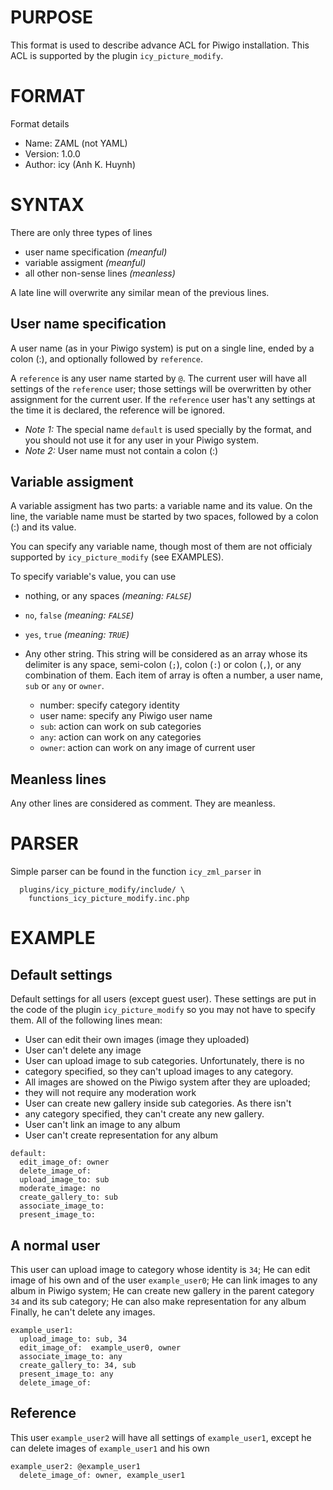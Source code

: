 # PURPOSE

  This format is used to describe advance ACL for Piwigo installation.
  This ACL is supported by the plugin `icy_picture_modify`.

# FORMAT

  Format details

  * Name:     ZAML (not YAML)
  * Version:  1.0.0
  * Author:   icy (Anh K. Huynh)

# SYNTAX

  There are only three types of lines

  * user name specification   _(meanful)_
  * variable assigment        _(meanful)_
  * all other non-sense lines _(meanless)_

  A late line will overwrite any similar mean of the previous lines.

## User name specification

  A user name (as in your Piwigo system) is put on a single line,
  ended by a colon (:), and optionally followed by `reference`.

  A `reference` is any user name started by `@`. The current user
  will have all settings of the `reference` user; those settings will
  be overwritten by other assignment for the current user. If the
  `reference` user has't any settings at the time it is declared,
  the reference will be ignored.

  * *Note 1:* The special name `default` is used specially by the format,
    and you should not use it for any user in your Piwigo system.
  * *Note 2:* User name must not contain a colon (:)

## Variable assigment

  A variable assigment has two parts: a variable name and its value.
  On the line, the variable name must be started by two spaces,
  followed by a colon (:) and its value.

  You can specify any variable name, though most of them are not
  officialy supported by `icy_picture_modify` (see EXAMPLES).

  To specify variable's value, you can use

  * nothing, or any spaces      _(meaning: `FALSE`)_
  * `no`, `false`               _(meaning: `FALSE`)_
  * `yes`, `true`               _(meaning: `TRUE`)_
  * Any other string. This string will be considered as an array
    whose its delimiter is any space, semi-colon (`;`), colon (`:`)
    or colon (`,`), or any combination of them. Each item of array
    is often a number, a user name, `sub` or `any` or `owner`.

    * number:     specify category identity
    * user name:  specify any Piwigo user name
    * `sub`:      action can work on sub categories
    * `any`:      action can work on any categories
    * `owner`:    action can work on any image of current user

## Meanless lines

  Any other lines are considered as comment. They are meanless.

# PARSER

  Simple parser can be found in the function `icy_zml_parser` in
  ```
    plugins/icy_picture_modify/include/ \
      functions_icy_picture_modify.inc.php
  ```

# EXAMPLE

## Default settings

  Default settings for all users (except guest user). These settings are
  put in the code of the plugin `icy_picture_modify` so you may not have
  to specify them. All of the following lines mean:

  *  User can edit their own images (image they uploaded)
  *  User can't delete any image
  *  User can upload image to sub categories. Unfortunately, there is no
  *  category specified, so they can't upload images to any category.
  *  All images are showed on the Piwigo system after they are uploaded;
  *  they will not require any moderation work
  *  User can create new gallery inside sub categories. As there isn't
  *  any category specified, they can't create any new gallery.
  *  User can't link an image to any album
  *  User can't create representation for any album

  ```
  default:
    edit_image_of: owner
    delete_image_of:
    upload_image_to: sub
    moderate_image: no
    create_gallery_to: sub
    associate_image_to:
    present_image_to:
  ```

## A normal user

  This user can upload image to category whose identity is `34`;
  He can edit image of his own and of the user `example_user0`;
  He can link images to any album in Piwigo system;
  He can create new gallery in the parent category `34` and its sub
  category; He can also make representation for any album
  Finally, he can't delete any images.

  ```
  example_user1:
    upload_image_to: sub, 34
    edit_image_of:  example_user0, owner
    associate_image_to: any
    create_gallery_to: 34, sub
    present_image_to: any
    delete_image_of:
  ```

## Reference

  This user `example_user2` will have all settings of `example_user1`,
  except he can delete images of `example_user1` and his own

  ```
  example_user2: @example_user1
    delete_image_of: owner, example_user1
  ```
